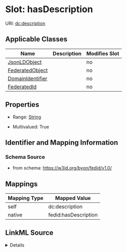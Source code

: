 

# Slot: hasDescription

URI: [dc:description](http://purl.org/dc/elements/1.1/description)



<!-- no inheritance hierarchy -->





## Applicable Classes

| Name | Description | Modifies Slot |
| --- | --- | --- |
| [JsonLDObject](JsonLDObject.md) |  |  no  |
| [FederatedObject](FederatedObject.md) |  |  no  |
| [DomainIdentifier](DomainIdentifier.md) |  |  no  |
| [FederatedId](FederatedId.md) |  |  no  |







## Properties

* Range: [String](String.md)

* Multivalued: True





## Identifier and Mapping Information







### Schema Source


* from schema: https://w3id.org/byon/fedid/v1.0/




## Mappings

| Mapping Type | Mapped Value |
| ---  | ---  |
| self | dc:description |
| native | fedid:hasDescription |




## LinkML Source

<details>
```yaml
name: hasDescription
from_schema: https://w3id.org/byon/fedid/v1.0/
rank: 1000
slot_uri: dc:description
alias: hasDescription
domain_of:
- JsonLDObject
range: string
multivalued: true

```
</details>